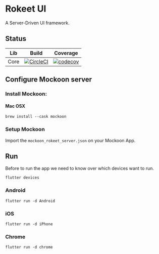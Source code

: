 # Rokeet UI
A Server-Driven UI framework.

## Status

| Lib | Build | Coverage |
|------|--------|----------|
| Core | [![CircleCI](https://circleci.com/gh/rosorio1101/rokeet.svg?style=shield)](https://circleci.com/gh/rosorio1101/rokeet_ui) |[![codecov](https://codecov.io/gh/rosorio1101/rokeet_ui/branch/master/graph/badge.svg)](https://codecov.io/gh/rosorio1101/rokeet_ui)| 


## Configure Mockoon server

### Install Mockoon:

#### Mac OSX
```
brew install --cask mockoon
```

### Setup Mockoon

Import the `mockoon_rokeet_server.json` on your Mockoon App.

## Run 

Before to run the app we need to know over which devices want to run.

```
flutter devices
```

### Android

```
flutter run -d Android
```

### iOS

```
flutter run -d iPhone
```

### Chrome

```
flutter run -d chrome
```